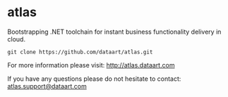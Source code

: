 # atlas

Bootstrapping .NET toolchain for instant business functionality delivery in cloud.

```
git clone https://github.com/dataart/atlas.git
```
For more information please visit: http://atlas.dataart.com

If you have any questions please do not hesitate to contact: atlas.support@dataart.com
